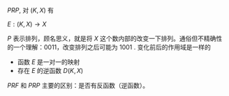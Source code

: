 
$PRP$, 对 $(K,X)$ 有

$E:(K, X)\rightarrow X$

$P$ 表示排列，顾名思义，就是将 $X$ 这个数内部的改变一下排列。通俗但不精确性的一个理解：$0011$，改变排列之后可能为 $1001$ . 变化前后的作用域是一样的

-   函数 $E$ 是一对一的映射
-   存在 $E$ 的逆函数 $D(K,X)$

$PRF$ 和 $PRP$ 主要的区别：是否有反函数（逆函数）。